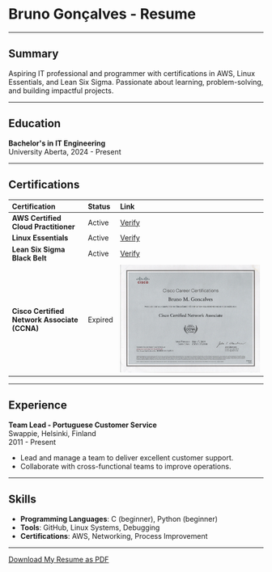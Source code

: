 # Bruno Gonçalves - Resume

---

## Summary
Aspiring IT professional and programmer with certifications in AWS, Linux Essentials, and Lean Six Sigma. Passionate about learning, problem-solving, and building impactful projects.

---

## Education
**Bachelor's in IT Engineering**  
University Aberta, 2024 - Present

---

## Certifications

| Certification                           | Status       | Link                                                                 |
|:---------------------------------------|:------------|:--------------------------------------------------------------------|
| **AWS Certified Cloud Practitioner**    | Active       | [Verify](https://cp.certmetrics.com/amazon/en/public/verify/credential/4daba3c5b8f94a68954ba1834e502af0) |
| **Linux Essentials**                    | Active       | [Verify](https://lpi.org/v/LPI000611806/r7maujk2d2)                  |
| **Lean Six Sigma Black Belt**           | Active       | [Verify](https://the.glss.app/public/certificates/75138)             |
| **Cisco Certified Network Associate (CCNA)** | Expired | ![View Certificate](assets/images/ccna.jpg)                         |

---

## Experience
**Team Lead - Portuguese Customer Service**  
Swappie, Helsinki, Finland  
2011 - Present  

- Lead and manage a team to deliver excellent customer support.  
- Collaborate with cross-functional teams to improve operations.  

---

## Skills
- **Programming Languages**: C (beginner), Python (beginner)  
- **Tools**: GitHub, Linux Systems, Debugging  
- **Certifications**: AWS, Networking, Process Improvement  

---

[Download My Resume as PDF](resume.pdf)
